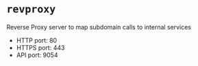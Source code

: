 # `revproxy`

Reverse Proxy server to map subdomain calls to internal services

- HTTP port: 80
- HTTPS port: 443
- API port: 9054
